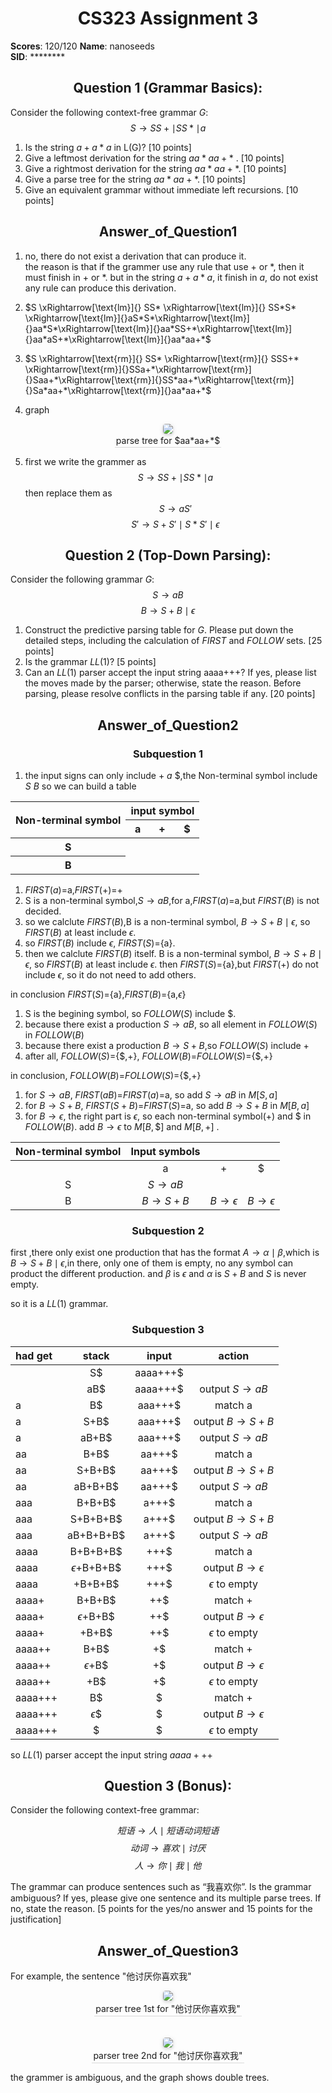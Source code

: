 <!--
 * @Github: https://github.com/Certseeds/CS323_Compilers_2020F
 * @Organization: SUSTech
 * @Author: nanoseeds
 * @Date: 2020-10-18 20:22:02
 * @LastEditors: nanoseeds
 * @LastEditTime: 2020-10-18 20:49:06
 * @License: CC-BY-NC-SA_V4_0 or any later version 
 -->

# CS323 Assignment 3

**Scores**: 120/120
**Name**: nanoseeds  
**SID**: \*\*\*\*\*\*\*\*

## Question 1 (Grammar Basics):

Consider the following context-free grammar $G$:
$$S \to SS+ \mid SS* \mid a$$

1. Is the string $a+a*a$ in L(G)? [10 points]
2. Give a leftmost derivation for the string $aa*aa+*$ . [10 points]
3. Give a rightmost derivation for the string $aa*aa+*$. [10 points]
4. Give a parse tree for the string $aa*aa+*$. [10 points]
5. Give an equivalent grammar without immediate left recursions. [10 points]

## Answer_of_Question1

1. no, there do not exist a derivation that can produce it.  
    the reason is that if the grammer use any rule that use $+$ or $*$, then it must finish in $+$ or $*$. but in the string $a+a*a$, it finish in $a$, do not exist any rule can produce this derivation.

2. $S \xRightarrow[\text{lm}]{} SS* \xRightarrow[\text{lm}]{} SS*S* \xRightarrow[\text{lm}]{}aS*S*\xRightarrow[\text{lm}]{}aa*S*\xRightarrow[\text{lm}]{}aa*SS+*\xRightarrow[\text{lm}]{}aa*aS+*\xRightarrow[\text{lm}]{}aa*aa+*$

3. $S \xRightarrow[\text{rm}]{} SS* \xRightarrow[\text{rm}]{} SSS+* \xRightarrow[\text{rm}]{}SSa+*\xRightarrow[\text{rm}]{}Saa+*\xRightarrow[\text{rm}]{}SS*aa+*\xRightarrow[\text{rm}]{}Sa*aa+*\xRightarrow[\text{rm}]{}aa*aa+*$

4. graph

<div>
  <img src="./Question1_04_01.png"><br />
  <div>parse tree for $aa*aa+*$</div>
</div>

5. first we write the grammer as 
$$S \to SS+ \mid SS* \mid a$$
then replace them as
$$S \to aS'$$
$$S' \to S+S'\mid S*S'\mid \epsilon$$

## Question 2 (Top-Down Parsing):

Consider the following grammar $G$:
$$S \to aB$$
$$B \to S+B \mid  \epsilon$$

1. Construct the predictive parsing table for $G$. Please put down the detailed
steps, including the calculation of $FIRST$ and $FOLLOW$ sets. [25 points]
2. Is the grammar $LL(1)$? [5 points]
3. Can an $LL(1)$ parser accept the input string aaaa+++? If yes, please list the
moves made by the parser; otherwise, state the reason. Before parsing, please
resolve conflicts in the parsing table if any. [20 points]

## Answer_of_Question2

### Subquestion 1

1. the input signs can only include $+$ $a$ $\$$,the Non-terminal symbol include $S$ $B$
so we can build a table


<table>
  <thead>
    <tr>
      <th rowspan="2">Non-terminal symbol</th>
      <th colspan="3">input symbol</th>
    </tr>
    <tr>
      <th>a</th>
      <th>+</th>
      <th>$</th>
    </tr>
  </thead>
  <tbody>
    <tr>
      <th>S</th>
      <td></td>
      <td></td>
      <td></td>
    </tr>
    <tr>
      <th>B</th>
      <td></td>
      <td></td>
      <td></td>
    </tr>
  </tbody>
</table>

1. $FIRST(a)$=a,$FIRST(+)$=+
2. S is a non-terminal symbol,$S \to aB$,for a,$FIRST(a)$=a,but $FIRST(B)$ is not decided.
3. so we calclute $FIRST(B)$,B is a non-terminal symbol, $B \to S+B \mid \epsilon$, so $FIRST(B)$ at least include $\epsilon$.
4. so $FIRST(B)$ include $\epsilon$, $FIRST(S)$={a}.
5. then we calclute $FIRST(B)$ itself. B is a non-terminal symbol, $B \to S+B \mid \epsilon$, so $FIRST(B)$ at least include $\epsilon$. then $FIRST(S)$={a},but $FIRST(+)$ do not include $\epsilon$, so it do not need to add others.  

in conclusion $FIRST(S)$={a},$FIRST(B)$={a,$\epsilon$}

1. S is the begining symbol, so $FOLLOW(S)$ include $\$$.
2. because there exist a production $S \to aB$, so all element in $FOLLOW(S)$ in $FOLLOW(B)$  
3. because there exist a production $B \to S+B$,so $FOLLOW(S)$ include +
4. after all, $FOLLOW(S)$={$\$$,+}, $FOLLOW(B)$=$FOLLOW(S)$={$\$$,+}

in conclusion, $FOLLOW(B)$=$FOLLOW(S)$={$\$$,+}

1. for $S \to aB$, $FIRST(aB)$=$FIRST(a)$=a, so add $S \to aB$ in $M[S,a]$
2. for $B \to S+B$, $FIRST(S+B)$=$FIRST(S)$=a, so add $B \to S+B$ in $M[B,a]$
3. for $B \to \epsilon$, the right part is $\epsilon$, so each non-terminal symbol(+) and $\$$ in $FOLLOW(B)$. add $B \to \epsilon$ to $M[B,\$]$ and $M[B,+]$ .



| Non-terminal symbol | Input symbols |                  |                  |
| :-----------------: | :-----------: | :--------------: | :--------------: |
|                     |       a       |        +         |       $\$$       |
|          S          |  $S \to aB$   |                  |                  |
|          B          |  $B \to S+B$  | $B \to \epsilon$ | $B \to \epsilon$ |

### Subquestion 2

first ,there only exist one production that has the format $A \to \alpha \mid \beta$,which is $B \to S+B \mid \epsilon$,in there, only one of them is empty, no any symbol can product the different production. and $\beta$ is $\epsilon$ and $\alpha$ is $S+B$ and $S$ is never empty.

so it is a $LL(1)$ grammar.

### Subquestion 3

| had  get |        stack         |    input    |         action          |
| :------- | :------------------: | :---------: | :---------------------: |
|          |        S$\$$         | aaaa+++$\$$ |                         |
|          |        aB$\$$        | aaaa+++$\$$ |    output $S \to aB$    |
| a        |        B$\$$         | aaa+++$\$$  |         match a         |
| a        |       S+B$\$$        | aaa+++$\$$  |   output $B \to S+B$    |
| a        |       aB+B$\$$       | aaa+++$\$$  |    output $S \to aB$    |
| aa       |       B+B$\$$        |  aa+++$\$$  |         match a         |
| aa       |      S+B+B$\$$       |  aa+++$\$$  |   output $B \to S+B$    |
| aa       |      aB+B+B$\$$      |  aa+++$\$$  |    output $S \to aB$    |
| aaa      |      B+B+B$\$$       |  a+++$\$$   |         match a         |
| aaa      |     S+B+B+B$\$$      |  a+++$\$$   |   output $B \to S+B$    |
| aaa      |     aB+B+B+B$\$$     |  a+++$\$$   |    output $S \to aB$    |
| aaaa     |     B+B+B+B$\$$      |   +++$\$$   |         match a         |
| aaaa     | $\epsilon$+B+B+B$\$$ |   +++$\$$   | output $B \to \epsilon$ |
| aaaa     |      +B+B+B$\$$      |   +++$\$$   |   $\epsilon$ to empty   |
| aaaa+    |      B+B+B$\$$       |   ++$\$$    |         match +         |
| aaaa+    |  $\epsilon$+B+B$\$$  |   ++$\$$    | output $B \to \epsilon$ |
| aaaa+    |       +B+B$\$$       |   ++$\$$    |   $\epsilon$ to empty   |
| aaaa++   |       B+B$\$$        |    +$\$$    |         match +         |
| aaaa++   |   $\epsilon$+B$\$$   |    +$\$$    | output $B \to \epsilon$ |
| aaaa++   |        +B$\$$        |    +$\$$    |   $\epsilon$ to empty   |
| aaaa+++  |        B$\$$         |    $\$$     |         match +         |
| aaaa+++  |    $\epsilon$$\$$    |    $\$$     | output $B \to \epsilon$ |
| aaaa+++  |         $\$$         |    $\$$     |   $\epsilon$ to empty   |

so $LL(1)$ parser accept the input string $aaaa+++$


## Question 3 (Bonus):

Consider the following context-free grammar:

$$短语 \to 人 \mid 短语 动词 短语$$
$$动词 \to 喜欢 \mid 讨厌$$
$$人 \to 你 \mid 我 \mid 他$$

The grammar can produce sentences such as “我喜欢你”. Is the grammar ambiguous? If yes, please give one sentence and its multiple parse trees. If no, state
the reason. [5 points for the yes/no answer and 15 points for the justification]

## Answer_of_Question3

For example, the sentence "他讨厌你喜欢我"

<div>
  <img src="./Question_bonus1.png"><br />
  <div>parser tree 1st for "他讨厌你喜欢我"</div>
</div>
</br>
</br>
<div>
  <img src="./Question_bonus2.png"><br />
  <div>parser tree 2nd for "他讨厌你喜欢我"</div>
</div>

the grammer is ambiguous, and the graph shows double trees.

<style type="text/css">
h1,h2,h3,div,table{
  text-align: center;
}
div>div {
  text-align: center;
  border-bottom: 1px solid #d9d9d9;
  display: inline-block;
  padding: 2px;
}
div>img{
  border-radius: 0.3125em;
  box-shadow: 0 2px 4px 0 rgba(34,36,38,.12),0 2px 10px 0 rgba(34,36,38,.08);
}
</style>